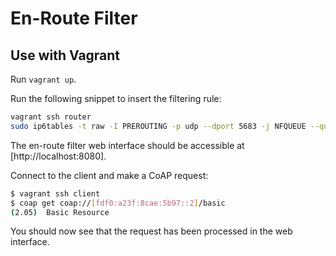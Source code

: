 # En-Route Filter

## Use with Vagrant

Run `vagrant up`.

Run the following snippet to insert the filtering rule:

```bash
vagrant ssh router
sudo ip6tables -t raw -I PREROUTING -p udp --dport 5683 -j NFQUEUE --queue-num 0
```

The en-route filter web interface should be accessible at [http://localhost:8080].

Connect to the client and make a CoAP request:

```bash
$ vagrant ssh client
$ coap get coap://[fdf0:a23f:8cae:5b97::2]/basic
(2.05)  Basic Resource
```

You should now see that the request has been processed in the web interface.
